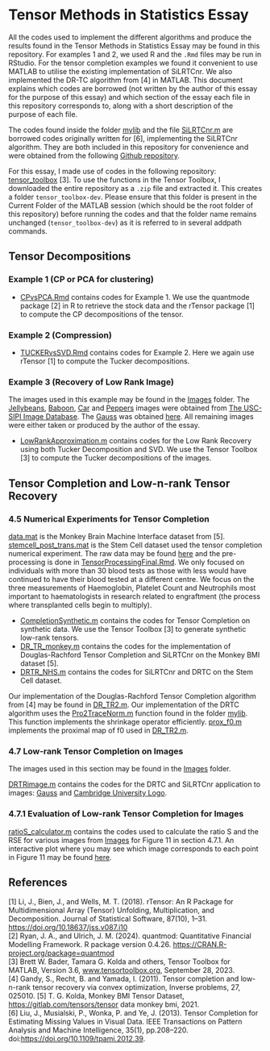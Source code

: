 # Tensor Methods in Statistics Essay

All the codes used to implement the different algorithms and produce the results found in the Tensor Methods in Statistics Essay may be found in this repository. For examples 1 and 2, we used R and the ```.Rmd``` files may be run in RStudio. For the tensor completion examples we found it convenient to use MATLAB to utilise the existing implementation of SiLRTCnr. We also implemented the DR-TC algorithm from [4] in MATLAB. This document explains which codes are borrowed (not written by the author of this essay for the purpose of this essay) and which section of the essay each file in this repository corresponds to, along with a short description of the purpose of each file.  

The codes found inside the folder [mylib](mylib) and the file [SiLRTCnr.m](SiLRTCnr.m) are borrowed codes originally written for [6], implementing the SiLRTCnr algorithm. They are both included in this repository for convenience and were obtained from the following [Github repository](https://github.com/Kaimaoge/Tensor-decomposition-completion-and-recovery-papers-and-codes).   

For this essay, I made use of codes in the following repository: [tensor_toolbox](https://gitlab.com/tensors/tensor_toolbox) [3]. To use the functions in the Tensor Toolbox, I downloaded the entire repository as a ```.zip``` file and extracted it. This creates a folder ```tensor_toolbox-dev```. Please ensure that this folder is present in the Current Folder of the MATLAB session (which should be the root folder of this repository) before running the codes and that the folder name remains unchanged (```tensor_toolbox-dev```) as it is referred to in several addpath commands.

## Tensor Decompositions

### Example 1 (CP or PCA for clustering)

- [CPvsPCA.Rmd](CPvsPCA.Rmd) contains codes for Example 1. We use the quantmode package [2] in R to retrieve the stock data and the rTensor package [1] to compute the CP decompositions of the tensor.

### Example 2 (Compression)

- [TUCKERvsSVD.Rmd](TUCKERvsSVD.Rmd) contains codes for Example 2. Here we again use rTensor [1] to compute the Tucker decompositions.

### Example 3 (Recovery of Low Rank Image)

The images used in this example may be found in the [Images](Images) folder. The [Jellybeans](Images/jellybeans.png), [Baboon](Images/baboon.png), [Car](Images/housecar.png) and [Peppers](Images/peppers.png) images were obtained from [The USC-SIPI Image Database](https://sipi.usc.edu/database/). The [Gauss](Images/Gauss.jpg) was obtained [here](https://en.wikipedia.org/wiki/Carl_Friedrich_Gauss). All remaining images were either taken or produced by the author of the essay.

- [LowRankApproximation.m](LowRankApproximation.m) contains codes for the Low Rank Recovery using both Tucker Decomposition and SVD. We use the Tensor Toolbox [3] to compute the Tucker decompositions of the images.

## Tensor Completion and Low-n-rank Tensor Recovery

### 4.5 Numerical Experiments for Tensor Completion

[data.mat](data.mat) is the Monkey Brain Machine Interface dataset from [5].  
[stemcell_post_trans.mat](stemcell_post_trans.mat) is the Stem Cell dataset used the tensor completion numerical experiment. The raw data may be found [here](Post-transplant%20data_anonymised.xlsx) and the pre-processing is done in [TensorProcessingFinal.Rmd](TensorProcessingFinal.Rmd). We only focused on individuals with more than 30 blood tests as those with less would have continued to have their blood tested at a different centre. We focus on the three measurements of Haemoglobin, Platelet Count and Neutrophils most important to haematologists in research related to engraftment (the process where transplanted cells begin to multiply).

- [CompletionSynthetic.m](CompletionSynthetic.m) contains the codes for Tensor Completion on synthetic data. We use the Tensor Toolbox [3] to generate synthetic low-rank tensors.
- [DR_TR_monkey.m](DR_TR_monkey.m) contains the codes for the implementation of Douglas-Rachford Tensor Completion and SiLRTCnr on the Monkey BMI dataset [5].
- [DRTR_NHS.m](DRTR_NHS.m) contains the codes for SiLRTCnr and DRTC on the Stem Cell dataset.

Our implementation of the Douglas-Rachford Tensor Completion algorithm from [4] may be found in [DR_TR2.m](DR_TR2.m). Our implementation of the DRTC algorithm uses the [Pro2TraceNorm.m](mylib/Pro2TraceNorm.m) function found in the folder [mylib](mylib). This function implements the shrinkage operator efficiently.
[prox_f0.m](prox_f0.m) implements the proximal map of f0 used in [DR_TR2.m](DR_TR2.m).

### 4.7 Low-rank Tensor Completion on Images

The images used in this section may be found in the [Images](Images) folder.

[DRTRimage.m](DRTRimage.m) contains the codes for the DRTC and SiLRTCnr application to images: [Gauss](Images/Gauss.jpg) and [Cambridge University Logo](Images/camblogo3.png).

### 4.7.1 Evaluation of Low-rank Tensor Completion for Images

[ratioS_calculator.m](ratioS_calculator.m) contains the codes used to calculate the ratio S and the RSE for various images from [Images](Images) for Figure 11 in section 4.7.1. An interactive plot where you may see which image corresponds to each point in Figure 11 may be found [here](https://tensormethodsinstatistics.github.io/Essay/SvsRSE.html).

## References

[1] Li, J., Bien, J., and Wells, M. T. (2018). rTensor: An R Package for Multidimensional Array (Tensor) Unfolding, Multiplication, and Decomposition. Journal of Statistical Software, 87(10), 1–31. https://doi.org/10.18637/jss.v087.i10  
[2] Ryan, J. A., and Ulrich, J. M. (2024). quantmod: Quantitative Financial Modelling Framework. R package version 0.4.26. https://CRAN.R-project.org/package=quantmod  
[3] Brett W. Bader, Tamara G. Kolda and others, Tensor Toolbox for MATLAB, Version 3.6, www.tensortoolbox.org, September 28, 2023.  
[4] Gandy, S., Recht, B. and Yamada, I. (2011). Tensor completion and low-n-rank tensor recovery via convex optimization, Inverse problems, 27, 025010.
[5] T. G. Kolda, Monkey BMI Tensor Dataset, https://gitlab.com/tensors/tensor data monkey bmi, 2021.  
[6] Liu, J., Musialski, P., Wonka, P. and Ye, J. (2013). Tensor Completion for Estimating Missing Values in Visual Data. IEEE Transactions on Pattern Analysis and Machine Intelligence, 35(1), pp.208–220. doi:https://doi.org/10.1109/tpami.2012.39.  
